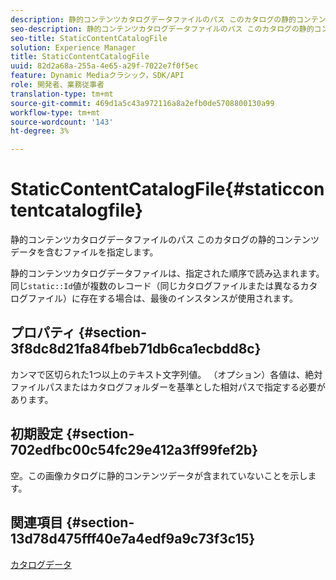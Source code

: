 ```yaml
---
description: 静的コンテンツカタログデータファイルのパス このカタログの静的コンテンツデータを含むファイルを指定します。
seo-description: 静的コンテンツカタログデータファイルのパス このカタログの静的コンテンツデータを含むファイルを指定します。
seo-title: StaticContentCatalogFile
solution: Experience Manager
title: StaticContentCatalogFile
uuid: 82d2a68a-255a-4e65-a29f-7022e7f0f5ec
feature: Dynamic Mediaクラシック，SDK/API
role: 開発者、業務従事者
translation-type: tm+mt
source-git-commit: 469d1a5c43a972116a8a2efb0de5708800130a99
workflow-type: tm+mt
source-wordcount: '143'
ht-degree: 3%

---
```



# StaticContentCatalogFile{#staticcontentcatalogfile}

静的コンテンツカタログデータファイルのパス このカタログの静的コンテンツデータを含むファイルを指定します。

静的コンテンツカタログデータファイルは、指定された順序で読み込まれます。 同じ`static::Id`値が複数のレコード（同じカタログファイルまたは異なるカタログファイル）に存在する場合は、最後のインスタンスが使用されます。

## プロパティ {#section-3f8dc8d21fa84fbeb71db6ca1ecbdd8c}

カンマで区切られた1つ以上のテキスト文字列値。 （オプション）各値は、絶対ファイルパスまたはカタログフォルダーを基準とした相対パスで指定する必要があります。

## 初期設定 {#section-702edfbc00c54fc29e412a3ff99fef2b}

空。この画像カタログに静的コンテンツデータが含まれていないことを示します。

## 関連項目 {#section-13d78d475fff40e7a4edf9a9c73f3c15}

[カタログデータ](../../../../../is-api/image-catalog/image-serving-api-ref/c-image-catalog-reference/c-overview/c-catalog-data-fields/c-catalog-data-fields.md#concept-b19581028ec44f98b9f5943624403d29)

